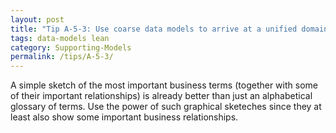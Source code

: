 ```yaml
---
layout: post
title: "Tip A-5-3: Use coarse data models to arrive at a unified domain language."
tags: data-models lean
category: Supporting-Models
permalink: /tips/A-5-3/
---
```

A simple sketch of the most important business terms (together with some of their important relationships) is already better than just an alphabetical glossary of terms. Use the power of such graphical sketeches since they at least also show some important business relationships.